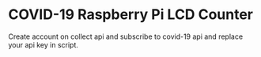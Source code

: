 # COVID-19 Raspberry Pi LCD Counter

Create account on collect api and subscribe to covid-19 api and replace your api key in script.
